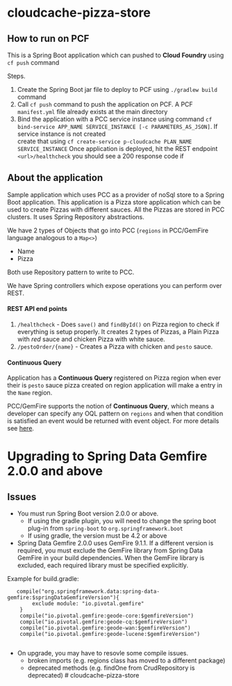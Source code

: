 # cloudcache-pizza-store

## How to run on PCF

This is a Spring Boot application which can pushed to **Cloud Foundry** using `cf push` command

Steps. 
1. Create the Spring Boot jar file to deploy to PCF using `./gradlew build` command
1. Call `cf push` command to push the application on PCF. A PCF `manifest.yml` file already exists at the main directory
1. Bind the application with a PCC service instance using command `cf bind-service APP_NAME SERVICE_INSTANCE [-c PARAMETERS_AS_JSON]`. If service instance is not created   
create that using `cf create-service p-cloudcache PLAN_NAME SERVICE_INSTANCE`
Once application is deployed, hit the REST endpoint `<url>/healthcheck` you should see a 200 response code if 

## About the application  
Sample application which uses PCC as a provider of noSql store to a Spring Boot application.
This application is a Pizza store application which can be used to create Pizzas with different sauces.
All the Pizzas are stored in PCC clusters. It uses Spring Repository abstractions.

We have 2 types of Objects that go into PCC (`regions` in PCC/GemFire language analogous to a `Map<>`)
 
 - Name
 - Pizza
 
Both use Repository pattern to write to PCC.
 
We have Spring controllers which expose operations you can perform over REST.

#### REST API end points

 1. `/healthcheck` - Does `save()` and `findById()` on Pizza region to check if everything is setup properly. It 
 creates 2 types of Pizzas, a Plain Pizza with *red* sauce and chicken Pizza with white sauce.
 1. `/pestoOrder/{name}` - Creates a Pizza with chicken and `pesto` sauce. 

#### Continuous Query 

Application has a **Continuous Query** registered on Pizza region when ever their is `pesto` sauce pizza created on region
application will make a entry in the `Name` region.

PCC/GemFire supports the notion of **Continuous Query**, which means a developer can specify any OQL pattern on `regions`
and when that condition is satisfied an event would be returned with event object. For more details see [here](https://docs.spring.io/spring-data/gemfire/docs/2.0.3.RELEASE/reference/html/#bootstrap-annotation-config-continuous-queries).  

# Upgrading to Spring Data Gemfire 2.0.0 and above

## Issues
* You must run Spring Boot version 2.0.0 or above. 
	* If using the gradle plugin, you will need to change the spring boot plug-in from `spring-boot` to `org.springframework.boot`
	* If using gradle, the version must be 4.2 or above
* Spring Data Gemfire 2.0.0 uses GemFire 9.1.1. If a different version is required, you must exclude the GemFire library from Spring Data GemFire in your build dependencies. When the GemFire library is excluded, each required library must be specified explicitly. 

Example for build.gradle:

```
   compile("org.springframework.data:spring-data-gemfire:$springDataGemfireVersion"){
		exclude module: "io.pivotal.gemfire"
	}
	compile("io.pivotal.gemfire:geode-core:$gemfireVersion")
	compile("io.pivotal.gemfire:geode-cq:$gemfireVersion")
	compile("io.pivotal.gemfire:geode-wan:$gemfireVersion")
	compile("io.pivotal.gemfire:geode-lucene:$gemfireVersion")
	
```

*  On upgrade, you may have to resovle some compile issues. 
	*  broken imports (e.g. regions class has moved to a different package)
	*  deprecated methods (e.g. findOne from CrudRepository is deprecated) # cloudcache-pizza-store



